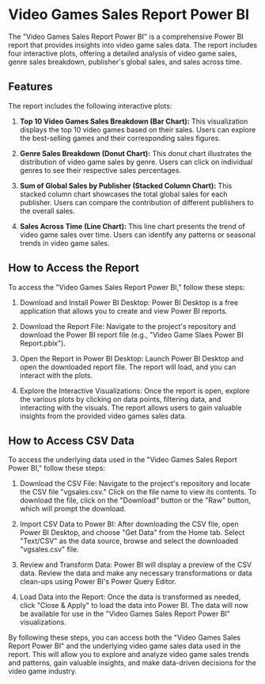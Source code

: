 # Video Games Sales Report Power BI

The "Video Games Sales Report Power BI" is a comprehensive Power BI report that provides insights into video game sales data. The report includes four interactive plots, offering a detailed analysis of video game sales, genre sales breakdown, publisher's global sales, and sales across time.

## Features

The report includes the following interactive plots:

1. **Top 10 Video Games Sales Breakdown (Bar Chart):** This visualization displays the top 10 video games based on their sales. Users can explore the best-selling games and their corresponding sales figures.

2. **Genre Sales Breakdown (Donut Chart):** This donut chart illustrates the distribution of video game sales by genre. Users can click on individual genres to see their respective sales percentages.

3. **Sum of Global Sales by Publisher (Stacked Column Chart):** This stacked column chart showcases the total global sales for each publisher. Users can compare the contribution of different publishers to the overall sales.

4. **Sales Across Time (Line Chart):** This line chart presents the trend of video game sales over time. Users can identify any patterns or seasonal trends in video game sales.

## How to Access the Report

To access the "Video Games Sales Report Power BI," follow these steps:

1. Download and Install Power BI Desktop: Power BI Desktop is a free application that allows you to create and view Power BI reports.

2. Download the Report File: Navigate to the project's repository and download the Power BI report file (e.g., "Video Game Slaes Power BI Report.pbix").

3. Open the Report in Power BI Desktop: Launch Power BI Desktop and open the downloaded report file. The report will load, and you can interact with the plots.

4. Explore the Interactive Visualizations: Once the report is open, explore the various plots by clicking on data points, filtering data, and interacting with the visuals. The report allows users to gain valuable insights from the provided video games sales data.

## How to Access CSV Data

To access the underlying data used in the "Video Games Sales Report Power BI," follow these steps:

1. Download the CSV File: Navigate to the project's repository and locate the CSV file "vgsales.csv." Click on the file name to view its contents. To download the file, click on the "Download" button or the "Raw" button, which will prompt the download.

2. Import CSV Data to Power BI: After downloading the CSV file, open Power BI Desktop, and choose "Get Data" from the Home tab. Select "Text/CSV" as the data source, browse and select the downloaded "vgsales.csv" file.

3. Review and Transform Data: Power BI will display a preview of the CSV data. Review the data and make any necessary transformations or data clean-ups using Power BI's Power Query Editor.

4. Load Data into the Report: Once the data is transformed as needed, click "Close & Apply" to load the data into Power BI. The data will now be available for use in the "Video Games Sales Report Power BI" visualizations.

By following these steps, you can access both the "Video Games Sales Report Power BI" and the underlying video game sales data used in the report. This will allow you to explore and analyze video game sales trends and patterns, gain valuable insights, and make data-driven decisions for the video game industry.

